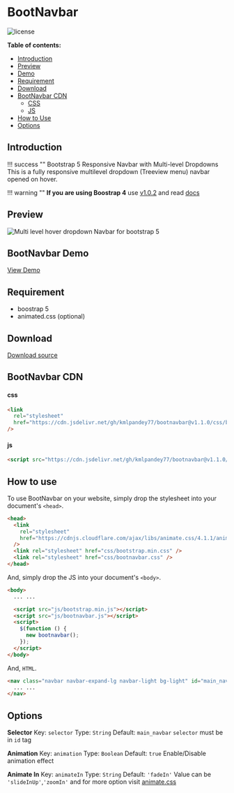 # BootNavbar

![license](https://img.shields.io/github/license/kmlpandey77/bootnavbar?style=plastic)

**Table of contents:**

- [Introduction](#introduction)
- [Preview](#preview)
- [Demo](#bootnavbar-demo)
- [Requirement](#requirement)
- [Download](#Download)
- [BootNavbar CDN](#bootnavbar-cdn)
  - [CSS](#css)
  - [JS](#js)
- [How to Use](#how-to-use)
- [Options](#options)

## Introduction

!!! success ""
    Bootstrap 5 Responsive Navbar with Multi-level Dropdowns
    This is a fully responsive multilevel dropdown (Treeview menu) navbar opened on hover.

!!! warning ""
    **If you are using Boostrap 4**
    use [v1.0.2](https://github.com/kmlpandey77/bootnavbar/releases/tag/v1.0.2) and read [docs]('/README-BOOTSTRAP-4.md')

## Preview

![Multi level hover dropdown Navbar for bootstrap 5](https://raw.githubusercontent.com/kmlpandey77/bootnavbar/master/Preview.png "Navbar Preview")

## BootNavbar Demo

[View Demo](https://kmlpandey77.github.io/bootnavbar)

## Requirement

- boostrap 5
- animated.css (optional)

## Download

[Download source](https://github.com/kmlpandey77/bootnavbar/archive/refs/tags/v1.1.0.zip)

## BootNavbar CDN

#### css

```html
<link
  rel="stylesheet"
  href="https://cdn.jsdelivr.net/gh/kmlpandey77/bootnavbar@v1.1.0/css/bootnavbar.css"
/>
```

#### js

```html
<script src="https://cdn.jsdelivr.net/gh/kmlpandey77/bootnavbar@v1.1.0/js/bootnavbar.js"></script>
```

## How to use

To use BootNavbar on your website, simply drop the stylesheet into your document's `<head>`.

```html
<head>
  <link
    rel="stylesheet"
    href="https://cdnjs.cloudflare.com/ajax/libs/animate.css/4.1.1/animate.min.css"
  />
  <link rel="stylesheet" href="css/bootstrap.min.css" />
  <link rel="stylesheet" href="css/bootnavbar.css" />
</head>
```

And, simply drop the JS into your document's `<body>`.

```html
<body>
  ... ...

  <script src="js/bootstrap.min.js"></script>
  <script src="js/bootnavbar.js"></script>
  <script>
    $(function () {
      new bootnavbar();
    });
  </script>
</body>
```

And, `HTML`.

```html
<nav class="navbar navbar-expand-lg navbar-light bg-light" id="main_navbar">
  ... ...
</nav>
```

## Options

**Selector**
Key: `selector`
Type: `String`
Default: `main_navbar`
`selector` must be in `id` tag

**Animation**
Key: `animation`
Type: `Boolean`
Default: `true`
Enable/Disable animation effect

**Animate In**
Key: `animateIn`
Type: `String`
Default: `'fadeIn'`
Value can be `'slideInUp'`,`'zoomIn'` and for more option visit [animate.css](https://daneden.github.io/animate.css)
